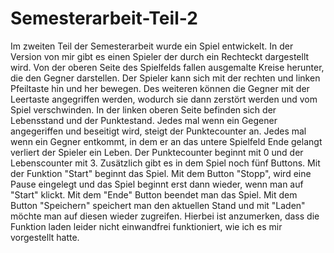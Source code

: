 # Semesterarbeit-Teil-2
Im zweiten Teil der Semesterarbeit wurde ein Spiel entwickelt. In der Version von mir gibt es einen Spieler der durch ein Rechteckt dargestellt wird. Von der oberen Seite des Spielfelds fallen ausgemalte Kreise herunter, die den Gegner darstellen. Der Spieler kann sich mit der rechten und linken Pfeiltaste hin und her bewegen. Des weiteren können die Gegner mit der Leertaste angegriffen werden, wodurch sie dann zerstört werden und vom Spiel verschwinden. In der linken oberen Seite befinden sich der Lebensstand und der Punktestand. Jedes mal wenn ein Gegener angegeriffen und beseitigt wird, steigt der Punktecounter an. Jedes mal wenn ein Gegner entkommt, in dem er an das untere Spielfeld Ende gelangt verliert der Spieler ein Leben. Der Punktecounter beginnt mit 0 und der Lebenscounter mit 3. Zusätzlich gibt es in dem Spiel noch fünf Buttons. Mit der Funktion "Start" beginnt das Spiel. Mit dem Button "Stopp", wird eine Pause eingelegt und das Spiel beginnt erst dann wieder, wenn man auf "Start" klickt. Mit dem "Ende" Button beendet man das Spiel. Mit dem Button "Speichern" speichert man den aktuellen Stand und mit "Laden" möchte man auf diesen wieder zugreifen. Hierbei ist anzumerken, dass die Funktion laden leider nicht einwandfrei funktioniert, wie ich es mir vorgestellt hatte.
